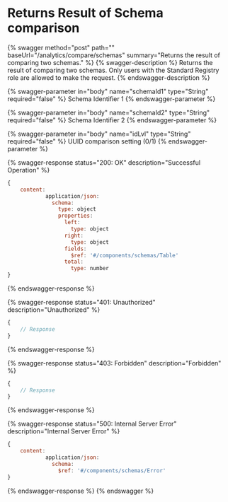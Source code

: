 # Returns Result of Schema comparison

{% swagger method="post" path="" baseUrl="/analytics/compare/schemas" summary="Returns the result of comparing two schemas." %}
{% swagger-description %}
Returns the result of comparing two schemas. Only users with the Standard Registry role are allowed to make the request.
{% endswagger-description %}

{% swagger-parameter in="body" name="schemaId1" type="String" required="false" %}
Schema Identifier 1
{% endswagger-parameter %}

{% swagger-parameter in="body" name="schemaId2" type="String" required="false" %}
Schema Identifier 2
{% endswagger-parameter %}

{% swagger-parameter in="body" name="idLvl" type="String" required="false" %}
UUID comparison setting (0/1)
{% endswagger-parameter %}

{% swagger-response status="200: OK" description="Successful Operation" %}
```javascript
{
    content:
            application/json:
              schema:
                type: object
                properties:
                  left:
                    type: object
                  right:
                    type: object
                  fields:
                    $ref: '#/components/schemas/Table'
                  total:
                    type: number
}
```
{% endswagger-response %}

{% swagger-response status="401: Unauthorized" description="Unauthorized" %}
```javascript
{
    // Response
}
```
{% endswagger-response %}

{% swagger-response status="403: Forbidden" description="Forbidden" %}
```javascript
{
    // Response
}
```
{% endswagger-response %}

{% swagger-response status="500: Internal Server Error" description="Internal Server Error" %}
```javascript
{
    content:
            application/json:
              schema:
                $ref: '#/components/schemas/Error'
}
```
{% endswagger-response %}
{% endswagger %}
